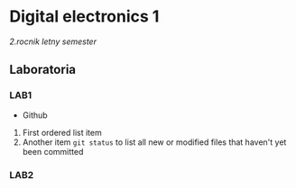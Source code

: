 # Digital electronics 1
*2.rocnik letny semester*

## Laboratoria

### LAB1
- Github
1. First ordered list item
2. Another item
`git status` to list all new or modified files that haven't yet been committed

### LAB2
